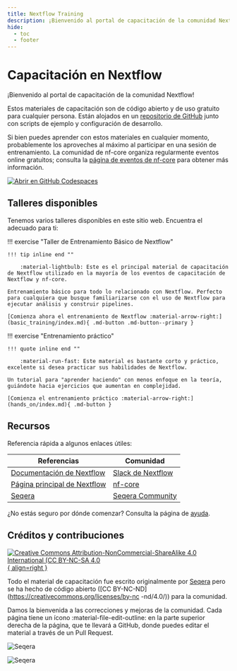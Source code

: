 ```yaml
---
title: Nextflow Training
description: ¡Bienvenido al portal de capacitación de la comunidad Nextflow!
hide:
  - toc
  - footer
---
```


# Capacitación en Nextflow

¡Bienvenido al portal de capacitación de la comunidad Nextflow!

Estos materiales de capacitación son de código abierto y de uso gratuito para cualquier persona.
Están alojados en un [repositorio de GitHub](https://github.com/nextflow-io/training) junto con scripts de ejemplo y configuración de desarrollo.

Si bien puedes aprender con estos materiales en cualquier momento, probablemente los aproveches al máximo al participar en una sesión de entrenamiento.
La comunidad de nf-core organiza regularmente eventos online gratuitos; consulta la [página de eventos de nf-core](https://nf-co.re/events) para obtener más información.

[![Abrir en GitHub Codespaces](https://github.com/codespaces/badge.svg)](https://codespaces.new/nextflow-io/training?quickstart=1&ref=master)

## Talleres disponibles

Tenemos varios talleres disponibles en este sitio web.
Encuentra el adecuado para ti:

!!! exercise "Taller de Entrenamiento Básico de Nextflow"

    !!! tip inline end ""

        :material-lightbulb: Este es el principal material de capacitación de Nextflow utilizado en la mayoría de los eventos de capacitación de Nextflow y nf-core.

    Entrenamiento básico para todo lo relacionado con Nextflow. Perfecto para cualquiera que busque familiarizarse con el uso de Nextflow para ejecutar análisis y construir pipelines.

    [Comienza ahora el entrenamiento de Nextflow :material-arrow-right:](basic_training/index.md){ .md-button .md-button--primary }

!!! exercise "Entrenamiento práctico"

    !!! quote inline end ""

        :material-run-fast: Este material es bastante corto y práctico, excelente si desea practicar sus habilidades de Nextflow.

    Un tutorial para "aprender haciendo" con menos enfoque en la teoría, guiándote hacia ejercicios que aumentan en complejidad.

    [Comienza el entrenamiento práctico :material-arrow-right:](hands_on/index.md){ .md-button }

## Recursos

Referencia rápida a algunos enlaces útiles:

| Referencias                                                             | Comunidad                                                      |
| ----------------------------------------------------------------------- | -------------------------------------------------------------- |
| [Documentación de Nextflow](https://nextflow.io/docs/latest/index.html) | [Slack de Nextflow](https://www.nextflow.io/slack-invite.html) |
| [Página principal de Nextflow](https://nextflow.io/)                    | [nf-core](https://nf-co.re/)                                   |
| [Seqera](https://seqera.io/)                                            | [Seqera Community](https://community.seqera.io)                |

¿No estás seguro por dónde comenzar? Consulta la página de [ayuda](help.md).

## Créditos y contribuciones

[![Creative Commons Attribution-NonCommercial-ShareAlike 4.0 International (CC BY-NC-SA 4.0](assets/img/cc_by-nc-nd.svg){ align=right }](https://creativecommons.org/licenses/by-nc-nd/4.0/)

Todo el material de capacitación fue escrito originalmente por [Seqera](https://seqera.io) pero se ha hecho de código abierto ([CC BY-NC-ND](https://creativecommons.org/licenses/by-nc -nd/4.0/)) para la comunidad.

Damos la bienvenida a las correcciones y mejoras de la comunidad.
Cada página tiene un ícono :material-file-edit-outline: en la parte superior derecha de la página, que te llevará a GitHub, donde puedes editar el material a través de un Pull Request.

<div markdown class="homepage_logos">

![Seqera](assets/img/seqera_logo.png#only-light)

![Seqera](assets/img/seqera_logo_dark.png#only-dark)

</div>
